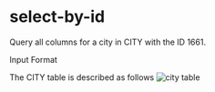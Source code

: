 

# select-by-id

Query all columns for a city in CITY with the ID 1661.

Input Format

The CITY table is described as follows
![city table](https://s3.amazonaws.com/hr-challenge-images/8137/1449729804-f21d187d0f-CITY.jpg)

